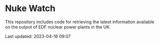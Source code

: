 # Nuke Watch

This repository includes code for retrieving the latest information available on the output of EDF nuclear power plants in the UK.

Last updated: 2023-04-16 09:07